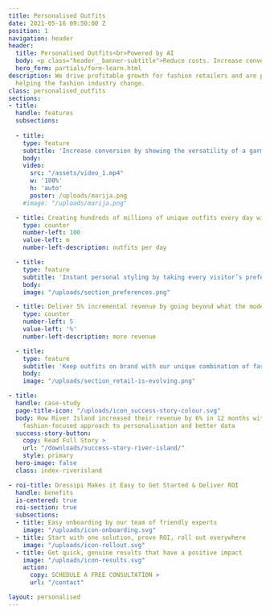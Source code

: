```yaml
---
title: Personalised Outfits
date: 2021-05-16 09:50:00 Z
position: 1
navigation: header
header:
  title: Personalised Outfits<br>Powered by AI
  body: <p class="header__banner-subtitle">Reduce costs. Increase conversion. Personalised for every visitor.<br> Powered by AI.</p>
  hero_form: partials/form-learn.html
description: We drive profitable growth for fashion retailers and are passionate about
  helping the fashion industry change.
class: personalised_outfits
sections:
- title: 
  handle: features
  subsections:
  
  - title: 
    type: feature
    subtitle: 'Increase conversion by showing the versatility of a garment for multiple occasions'
    body: 
    video: 
      src: "/assets/video_1.mp4"
      w: '100%'
      h: 'auto'
      poster: /uploads/marija.png
    #image: "/uploads/marija.png"

  - title: Creating hundreds of millions of unique outfits every day with no impact on performanc
    type: counter
    number-left: 100
    value-left: m
    number-left-description: outfits per day

  - title: 
    type: feature
    subtitle: 'Instant personal styling by taking every visitor’s preferences into account'
    body: 
    image: "/uploads/section_preferences.png"

  - title: Deliver 5% incremental revenue by going beyond what the model wear
    type: counter
    number-left: 5
    value-left: '%'
    number-left-description: more revenue

  - title: 
    type: feature
    subtitle: 'Keep outfits on brand with our unique combination of fashion stylists and industry-leading AI'
    body: 
    image: "/uploads/section_retail-is-evolving.png"

- title: 
  handle: case-study
  page-title-icon: "/uploads/icon_success-story-colour.svg"
  body: How River Island increased their revenue by 6% in 12 months with Dressipi’s
    fashion-focused approach to personalisation and better data
  success-story-button:
    copy: Read Full Story >
    url: "/downloads/success-story-river-island/"
    style: primary
  hero-image: false
  class: index-riverisland

- roi-title: Dressipi Makes it Easy to Get Started & Deliver ROI
  handle: benefits
  is-centered: true
  roi-section: true
  subsections:
  - title: Easy onboarding by our team of friendly experts
    image: "/uploads/icon-onboarding.svg"
  - title: Start with one solution, prove ROI, roll out everywhere
    image: "/uploads/icon-rollout.svg"
  - title: Get quick, genuine results that have a positive impact
    image: "/uploads/icon-results.svg"
    action:
      copy: SCHEDULE A FREE CONSULTATION >
      url: "/contact"

layout: personalised
---
```



